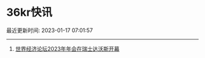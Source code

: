 # 36kr快讯

最近更新时间: 2023-01-17 07:01:57

--- 
1. [世界经济论坛2023年年会在瑞士达沃斯开幕](https://www.36kr.com/newsflashes/2091222588981382) 
